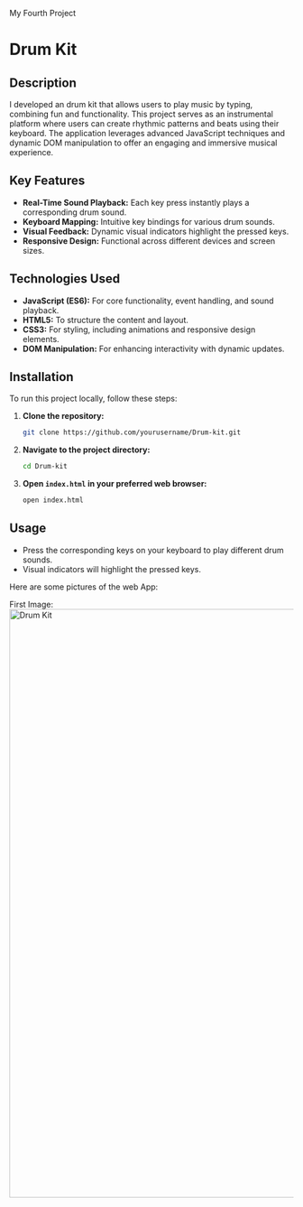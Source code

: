 
My Fourth Project

#  Drum Kit

## Description

I developed an drum kit that allows users to play music by typing, combining fun and functionality. This project serves as an instrumental platform where users can create rhythmic patterns and beats using their keyboard. The application leverages advanced JavaScript techniques and dynamic DOM manipulation to offer an engaging and immersive musical experience.

## Key Features

- **Real-Time Sound Playback:** Each key press instantly plays a corresponding drum sound.
- **Keyboard Mapping:** Intuitive key bindings for various drum sounds.
- **Visual Feedback:** Dynamic visual indicators highlight the pressed keys.
- **Responsive Design:** Functional across different devices and screen sizes.

## Technologies Used

- **JavaScript (ES6):** For core functionality, event handling, and sound playback.
- **HTML5:** To structure the content and layout.
- **CSS3:** For styling, including animations and responsive design elements.
- **DOM Manipulation:** For enhancing interactivity with dynamic updates.

## Installation

To run this project locally, follow these steps:

1. **Clone the repository:**
    ```bash
    git clone https://github.com/yourusername/Drum-kit.git
    ```
2. **Navigate to the project directory:**
    ```bash
    cd Drum-kit
    ```
3. **Open `index.html` in your preferred web browser:**
    ```bash
    open index.html
    ```

## Usage

- Press the corresponding keys on your keyboard to play different drum sounds.
- Visual indicators will highlight the pressed keys.

Here are some pictures of the web App:

First Image:
<img width="1043" alt="Drum Kit" src="https://github.com/Anuragroy24/Drum-Kit/assets/122443089/e1b392b8-de7e-469c-9d3f-877353e6ff90">
